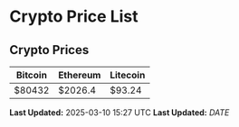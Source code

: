 # Crypto Price List

## Crypto Prices
| Bitcoin | Ethereum | Litecoin |
| ------- | -------- | -------- |
| $80432 | $2026.4 | $93.24 |
**Last Updated:** 2025-03-10 15:27 UTC
**Last Updated:** $DATE$
